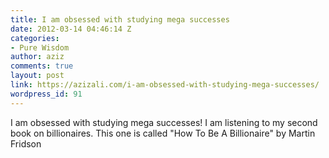 ```yaml
---
title: I am obsessed with studying mega successes
date: 2012-03-14 04:46:14 Z
categories:
- Pure Wisdom
author: aziz
comments: true
layout: post
link: https://azizali.com/i-am-obsessed-with-studying-mega-successes/
wordpress_id: 91
---
```


I am obsessed with studying mega successes! I am listening to my second book on billionaires. This one is called "How To Be A Billionaire" by Martin Fridson
